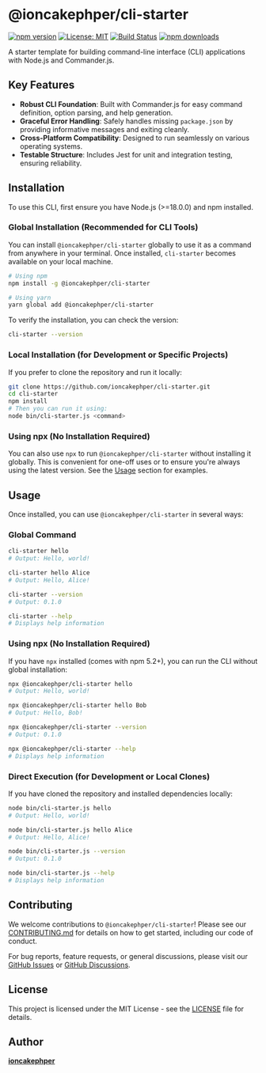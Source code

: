 # @ioncakephper/cli-starter

[![npm version](https://badge.fury.io/js/@ioncakephper/cli-starter.svg)](https://badge.fury.io/js/@ioncakephper/cli-starter)
[![License: MIT](https://img.shields.io/badge/License-MIT-yellow.svg)](https://opensource.org/licenses/MIT)
[![Build Status](https://img.shields.io/badge/build-passing-brightgreen.svg)](https://example.com/your-build-status-link) <!-- Placeholder -->
[![npm downloads](https://img.shields.io/npm/dm/@ioncakephper/cli-starter.svg)](https://www.npmjs.com/package/@ioncakephper/cli-starter) <!-- Placeholder -->

A starter template for building command-line interface (CLI) applications with Node.js and Commander.js.

## Key Features

*   **Robust CLI Foundation**: Built with Commander.js for easy command definition, option parsing, and help generation.
*   **Graceful Error Handling**: Safely handles missing `package.json` by providing informative messages and exiting cleanly.
*   **Cross-Platform Compatibility**: Designed to run seamlessly on various operating systems.
*   **Testable Structure**: Includes Jest for unit and integration testing, ensuring reliability.

## Installation

To use this CLI, first ensure you have Node.js (>=18.0.0) and npm installed.

### Global Installation (Recommended for CLI Tools)

You can install `@ioncakephper/cli-starter` globally to use it as a command from anywhere in your terminal. Once installed, `cli-starter` becomes available on your local machine.

```bash
# Using npm
npm install -g @ioncakephper/cli-starter

# Using yarn
yarn global add @ioncakephper/cli-starter
```

To verify the installation, you can check the version:

```bash
cli-starter --version
```

### Local Installation (for Development or Specific Projects)

If you prefer to clone the repository and run it locally:

```bash
git clone https://github.com/ioncakephper/cli-starter.git
cd cli-starter
npm install
# Then you can run it using:
node bin/cli-starter.js <command>
```

### Using npx (No Installation Required)

You can also use `npx` to run `@ioncakephper/cli-starter` without installing it globally. This is convenient for one-off uses or to ensure you're always using the latest version. See the [Usage](#usage) section for examples.

## Usage

Once installed, you can use `@ioncakephper/cli-starter` in several ways:

### Global Command

```bash
cli-starter hello
# Output: Hello, world!

cli-starter hello Alice
# Output: Hello, Alice!

cli-starter --version
# Output: 0.1.0

cli-starter --help
# Displays help information
```

### Using npx (No Installation Required)

If you have `npx` installed (comes with npm 5.2+), you can run the CLI without global installation:

```bash
npx @ioncakephper/cli-starter hello
# Output: Hello, world!

npx @ioncakephper/cli-starter hello Bob
# Output: Hello, Bob!

npx @ioncakephper/cli-starter --version
# Output: 0.1.0

npx @ioncakephper/cli-starter --help
# Displays help information
```

### Direct Execution (for Development or Local Clones)

If you have cloned the repository and installed dependencies locally:

```bash
node bin/cli-starter.js hello
# Output: Hello, world!

node bin/cli-starter.js hello Alice
# Output: Hello, Alice!

node bin/cli-starter.js --version
# Output: 0.1.0

node bin/cli-starter.js --help
# Displays help information
```

## Contributing

We welcome contributions to `@ioncakephper/cli-starter`! Please see our [CONTRIBUTING.md](CONTRIBUTING.md) for details on how to get started, including our code of conduct.

For bug reports, feature requests, or general discussions, please visit our [GitHub Issues](https://github.com/ioncakephper/cli-starter/issues) or [GitHub Discussions](https://github.com/ioncakephper/cli-starter/discussions).

## License

This project is licensed under the MIT License - see the [LICENSE](LICENSE) file for details.

## Author

**[ioncakephper](https://github.com/ioncakephper)**